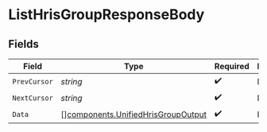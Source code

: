 # ListHrisGroupResponseBody


## Fields

| Field                                                                                    | Type                                                                                     | Required                                                                                 | Description                                                                              |
| ---------------------------------------------------------------------------------------- | ---------------------------------------------------------------------------------------- | ---------------------------------------------------------------------------------------- | ---------------------------------------------------------------------------------------- |
| `PrevCursor`                                                                             | *string*                                                                                 | :heavy_check_mark:                                                                       | N/A                                                                                      |
| `NextCursor`                                                                             | *string*                                                                                 | :heavy_check_mark:                                                                       | N/A                                                                                      |
| `Data`                                                                                   | [][components.UnifiedHrisGroupOutput](../../models/components/unifiedhrisgroupoutput.md) | :heavy_check_mark:                                                                       | N/A                                                                                      |